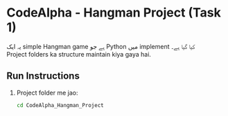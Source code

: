 # CodeAlpha - Hangman Project (Task 1)

یہ ایک simple Hangman game ہے جو Python میں implement کیا گیا ہے۔  
Project folders ka structure maintain kiya gaya hai.

## Run Instructions
1. Project folder me jao:
   ```bash
   cd CodeAlpha_Hangman_Project
